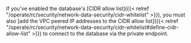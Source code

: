 If you've enabled the database's [CIDR allow list]({{< relref "/operate/rc/security/network-data-security/cidr-whitelist" >}}), you must also [add the VPC peered IP addresses to the CIDR allow list]({{< relref "/operate/rc/security/network-data-security/cidr-whitelist#define-cidr-allow-list" >}}) to connect to the database via the private endpoint.